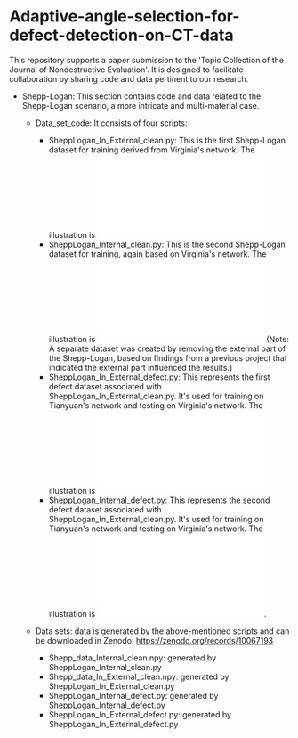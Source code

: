 # Adaptive-angle-selection-for-defect-detection-on-CT-data
This repository supports a paper submission to the 'Topic Collection of the Journal of Nondestructive Evaluation'. It is designed to facilitate collaboration by sharing code and data pertinent to our research.
- Shepp-Logan: This section contains code and data related to the Shepp-Logan scenario, a more intricate and multi-material case.
  - Data_set_code: It consists of four scripts:
     - SheppLogan_In_External_clean.py: This is the first Shepp-Logan dataset for training derived from Virginia's network. The illustration is ![First_Shepp_Logan_dataset](Shepp_Logan/Shepp_data_In_External_clean.pdf)  
     - SheppLogan_Internal_clean.py: This is the second Shepp-Logan dataset for training, again based on Virginia's network. The illustration is ![Second_Shepp_Logan_dataset](Shepp_Logan/Shepp_data_Internal_clean.pdf) (Note: A separate dataset was created by removing the external part of the Shepp-Logan, based on findings from a previous project that indicated the external part influenced the results.)
     - SheppLogan_In_External_defect.py: This represents the first defect dataset associated with SheppLogan_In_External_clean.py. It's used for training on Tianyuan's network and testing on Virginia's network. The illustration is ![First_defect_dataset](/Shepp_Logan/Shepp_data_In_External_defect.pdf)
     - SheppLogan_Internal_defect.py: This represents the second defect dataset associated with SheppLogan_In_External_clean.py. It's used for training on Tianyuan's network and testing on Virginia's network. The illustration is ![Second_defect_dataset](/Shepp_Logan/Shepp_data_Internal_defect.pdf).
   
  - Data sets: data is generated by the above-mentioned scripts and can be downloaded in Zenodo: https://zenodo.org/records/10067193
      - Shepp_data_Internal_clean.npy: generated by SheppLogan_Internal_clean.py
      - Shepp_data_In_External_clean.npy: generated by SheppLogan_In_External_clean.py
      - SheppLogan_Internal_defect.py: generated by SheppLogan_Internal_defect.py
      - SheppLogan_In_External_defect.py: generated by SheppLogan_In_External_defect.py
       

